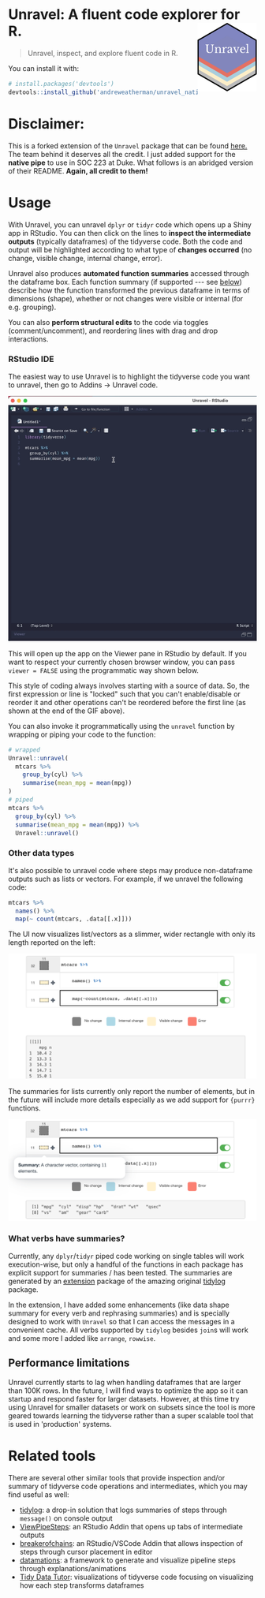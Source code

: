 # Unravel: A fluent code explorer for R. <img src="man/figures/logo.png" align="right" alt="" width="120"/>

> Unravel, inspect, and explore fluent code in R.

You can install it with:

```r
# install.packages('devtools')
devtools::install_github('andreweatherman/unravel_native')
```

# Disclaimer:

This is a forked extension of the `Unravel` package that can be found [here.](https://github.com/nischalshrestha/Unravel) The team behind it deserves all the credit. I just added support for the **native pipe** to use in SOC 223 at Duke. What follows is an abridged version of their README. **Again, all credit to them!**

# Usage

With Unravel, you can unravel `dplyr` or `tidyr` code which opens up a Shiny app in RStudio. You can then click on the lines to **inspect the intermediate outputs** (typically dataframes) of the tidyverse code. Both the code and output will be highlighted according to what type of **changes occurred** (no change, visible change, internal change, error).

Unravel also produces **automated function summaries** accessed through the dataframe box. Each function summary (if supported --- see [below](#what-verbs-have-summaries)) describe how the function transformed the previous dataframe in terms of dimensions (shape), whether or not changes were visible or internal (for e.g. grouping).

You can also **perform structural edits** to the code via toggles (comment/uncomment), and reordering lines with drag and drop interactions.

### RStudio IDE

The easiest way to use Unravel is to highlight the tidyverse code you want to unravel, then go to Addins -\> Unravel code.

<p align="center">
  <img src="man/figures/demo.gif" alt="Demo of Unravel showing a user highlighting code, clicking on Addins and selecting Unravel. The user then interacts with the app by clicking lines, toggling and reordering lines."/>
</p>

This will open up the app on the Viewer pane in RStudio by default. If you want to respect your currently chosen browser window, you can pass `viewer = FALSE` using the programmatic way shown below.

This style of coding always involves starting with a source of data. So, the first expression or line is "locked" such that you can't enable/disable or reorder it and other operations can't be reordered before the first line (as shown at the end of the GIF above).

You can also invoke it programmatically using the `unravel` function by wrapping or piping your code to the function:

```r
# wrapped
Unravel::unravel(
  mtcars %>%
    group_by(cyl) %>% 
    summarise(mean_mpg = mean(mpg))
)
# piped
mtcars %>%
  group_by(cyl) %>% 
  summarise(mean_mpg = mean(mpg)) %>%
  Unravel::unravel()
```

### Other data types

It's also possible to unravel code where steps may produce non-dataframe outputs such as lists or vectors. For example, if we unravel the following code:

```r
mtcars %>%
  names() %>%
  map(~ count(mtcars, .data[[.x]]))
```

The UI now visualizes list/vectors as a slimmer, wider rectangle with only its length reported on the left:

![](man/figures/list_example.png)

The summaries for lists currently only report the number of elements, but in the future will include more details especially as we add support for `{purrr}` functions.

![](man/figures/list_summary.png)


### What verbs have summaries?

Currently, any `dplyr`/`tidyr` piped code working on single tables will work execution-wise, but only a handful of the functions in each package has explicit support for summaries / has been tested. The summaries are generated by an [extension](https://github.com/nischalshrestha/tidylog) package of the amazing original [tidylog](https://github.com/elbersb/tidylog) package.

In the extension, I have added some enhancements (like data shape summary for every verb and rephrasing summaries) and is specially designed to work with `Unravel` so that I can access the messages in a convenient cache. All verbs supported by `tidylog` besides `join`s will work and some more I added like `arrange`, `rowwise`.

## Performance limitations

Unravel currently starts to lag when handling dataframes that are larger than 100K rows. In the future, I will find ways to optimize the app so it can startup and respond faster for larger datasets. However, at this time try using Unravel for smaller datasets or work on subsets since the tool is more geared towards learning the tidyverse rather than a super scalable tool that is used in 'production' systems.

# Related tools

There are several other similar tools that provide inspection and/or summary of tidyverse code operations and intermediates, which you may find useful as well:

-   [tidylog](https://github.com/elbersb/tidylog): a drop-in solution that logs summaries of steps through `message()` on console output
-   [ViewPipeSteps](https://github.com/daranzolin/ViewPipeSteps): an RStudio Addin that opens up tabs of intermediate outputs
-   [breakerofchains](https://github.com/MilesMcBain/breakerofchains): an RStudio/VSCode Addin that allows inspection of steps through cursor placement in editor
-   [datamations](https://github.com/microsoft/datamations): a framework to generate and visualize pipeline steps through explanations/animations
-   [Tidy Data Tutor](https://tidydatatutor.com): visualizations of tidyverse code focusing on visualizing how each step transforms dataframes

